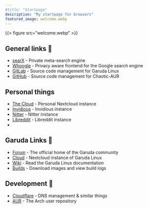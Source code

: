 ```yaml
---
#title: "Startpage"
description: "My startpage for browsers"
featured_image: welcome.webp
---
```


{{< figure src="welcome.webp" >}}

## General links :book:
- [searX](https://searx.garudalinux.org) - Private meta-search engine
- [Whoogle](https://search.garudalinux.org) - Privacy aware frontend for the Google search engine
- [GitLab](https://gitlab.com) - Source code management for Garuda Linux
- [GitHub](https://github.com) - Source code management for Chaotic-AUR


## Personal things
- [The Cloud](https://cloud.dr460nf1r3.org) - Personal Nextcloud instance
- [Invidious](https://yt.dr460nf1r3.org) - Invidious instance
- [Nitter](https://twitter.dr460nf1r3.org) - Nitter instance
- [Libreddit](https://reddit.dr460nf1r3.org) - Libreddit instance
-


## Garuda Links :book:
- [Forum](https://forum.garudalinux.org) - The official home of the Garuda community
- [Cloud](https://cloud.garudalinux.org) - Nextcloud instance of Garuda Linux
- [Wiki](https://wiki.garudalinux.org) - Read the Garuda Linux documentation
- [Builds](https://builds.garudalinux.org) - Download images and view build logs


## Development :book:
- [Cloudflare](https://cloud.garudalinux.org) - DNS management & similar things
- [AUR](https://aur.archlinux.org) - The Arch user repository
